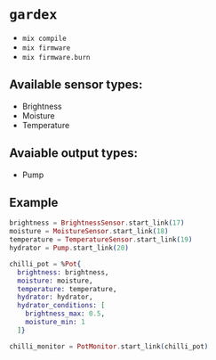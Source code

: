 # `gardex`

- `mix compile`
- `mix firmware`
- `mix firmware.burn`

## Available sensor types:
* Brightness
* Moisture
* Temperature

## Avaiable output types:
* Pump

## Example
```elixir
brightness = BrightnessSensor.start_link(17)
moisture = MoistureSensor.start_link(18)
temperature = TemperatureSensor.start_link(19)
hydrator = Pump.start_link(20)

chilli_pot = %Pot{
  brightness: brightness,
  moisture: moisture,
  temperature: temperature,
  hydrator: hydrator,
  hydrator_conditions: [
    brightness_max: 0.5,
    moisture_min: 1
  ]}

chilli_monitor = PotMonitor.start_link(chilli_pot)
```

